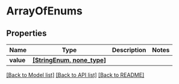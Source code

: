 # ArrayOfEnums

## Properties
Name | Type | Description | Notes
------------ | ------------- | ------------- | -------------
**value** | [**[StringEnum, none_type]**](StringEnum.md) |  | 

[[Back to Model list]](../README.md#documentation-for-models) [[Back to API list]](../README.md#documentation-for-api-endpoints) [[Back to README]](../README.md)


